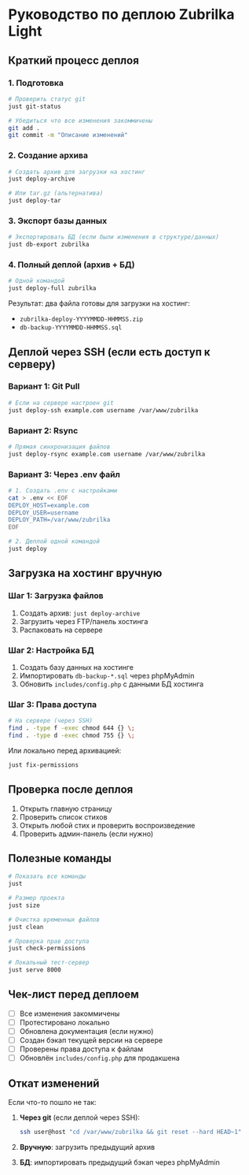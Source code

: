 # Руководство по деплою Zubrilka Light

## Краткий процесс деплоя

### 1. Подготовка
```bash
# Проверить статус git
just git-status

# Убедиться что все изменения закоммичены
git add .
git commit -m "Описание изменений"
```

### 2. Создание архива
```bash
# Создать архив для загрузки на хостинг
just deploy-archive

# Или tar.gz (альтернатива)
just deploy-tar
```

### 3. Экспорт базы данных
```bash
# Экспортировать БД (если были изменения в структуре/данных)
just db-export zubrilka
```

### 4. Полный деплой (архив + БД)
```bash
# Одной командой
just deploy-full zubrilka
```

Результат: два файла готовы для загрузки на хостинг:
- `zubrilka-deploy-YYYYMMDD-HHMMSS.zip`
- `db-backup-YYYYMMDD-HHMMSS.sql`

## Деплой через SSH (если есть доступ к серверу)

### Вариант 1: Git Pull
```bash
# Если на сервере настроен git
just deploy-ssh example.com username /var/www/zubrilka
```

### Вариант 2: Rsync
```bash
# Прямая синхронизация файлов
just deploy-rsync example.com username /var/www/zubrilka
```

### Вариант 3: Через .env файл
```bash
# 1. Создать .env с настройками
cat > .env << EOF
DEPLOY_HOST=example.com
DEPLOY_USER=username
DEPLOY_PATH=/var/www/zubrilka
EOF

# 2. Деплой одной командой
just deploy
```

## Загрузка на хостинг вручную

### Шаг 1: Загрузка файлов
1. Создать архив: `just deploy-archive`
2. Загрузить через FTP/панель хостинга
3. Распаковать на сервере

### Шаг 2: Настройка БД
1. Создать базу данных на хостинге
2. Импортировать `db-backup-*.sql` через phpMyAdmin
3. Обновить `includes/config.php` с данными БД хостинга

### Шаг 3: Права доступа
```bash
# На сервере (через SSH)
find . -type f -exec chmod 644 {} \;
find . -type d -exec chmod 755 {} \;
```

Или локально перед архивацией:
```bash
just fix-permissions
```

## Проверка после деплоя

1. Открыть главную страницу
2. Проверить список стихов
3. Открыть любой стих и проверить воспроизведение
4. Проверить админ-панель (если нужно)

## Полезные команды

```bash
# Показать все команды
just

# Размер проекта
just size

# Очистка временных файлов
just clean

# Проверка прав доступа
just check-permissions

# Локальный тест-сервер
just serve 8000
```

## Чек-лист перед деплоем

- [ ] Все изменения закоммичены
- [ ] Протестировано локально
- [ ] Обновлена документация (если нужно)
- [ ] Создан бэкап текущей версии на сервере
- [ ] Проверены права доступа к файлам
- [ ] Обновлён `includes/config.php` для продакшена

## Откат изменений

Если что-то пошло не так:

1. **Через git** (если деплой через SSH):
   ```bash
   ssh user@host "cd /var/www/zubrilka && git reset --hard HEAD~1"
   ```

2. **Вручную**: загрузить предыдущий архив

3. **БД**: импортировать предыдущий бэкап через phpMyAdmin
